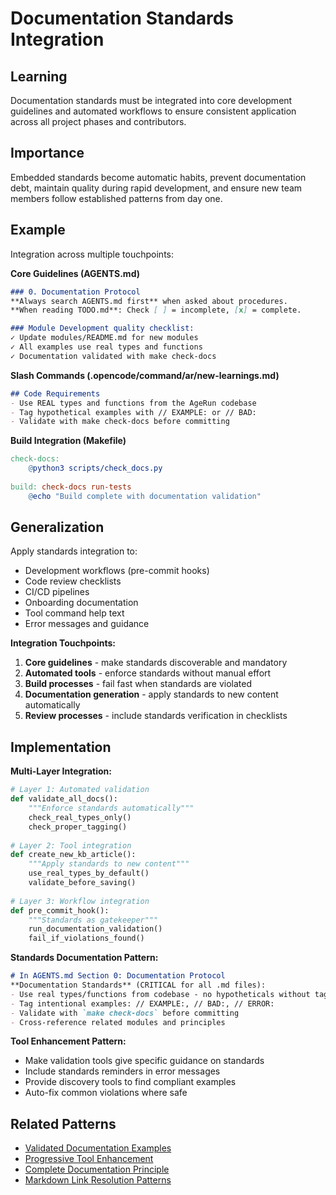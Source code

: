 # Documentation Standards Integration

## Learning
Documentation standards must be integrated into core development guidelines and automated workflows to ensure consistent application across all project phases and contributors.

## Importance
Embedded standards become automatic habits, prevent documentation debt, maintain quality during rapid development, and ensure new team members follow established patterns from day one.

## Example
Integration across multiple touchpoints:

**Core Guidelines (AGENTS.md)**
```markdown
### 0. Documentation Protocol
**Always search AGENTS.md first** when asked about procedures.
**When reading TODO.md**: Check [ ] = incomplete, [x] = complete.

### Module Development quality checklist:
✓ Update modules/README.md for new modules
✓ All examples use real types and functions
✓ Documentation validated with make check-docs
```

**Slash Commands (.opencode/command/ar/new-learnings.md)**
```markdown
## Code Requirements
- Use REAL types and functions from the AgeRun codebase
- Tag hypothetical examples with // EXAMPLE: or // BAD:
- Validate with make check-docs before committing
```

**Build Integration (Makefile)**
```makefile
check-docs:
    @python3 scripts/check_docs.py
    
build: check-docs run-tests
    @echo "Build complete with documentation validation"
```

## Generalization
Apply standards integration to:
- Development workflows (pre-commit hooks)
- Code review checklists
- CI/CD pipelines
- Onboarding documentation
- Tool command help text
- Error messages and guidance

**Integration Touchpoints:**
1. **Core guidelines** - make standards discoverable and mandatory
2. **Automated tools** - enforce standards without manual effort
3. **Build processes** - fail fast when standards are violated
4. **Documentation generation** - apply standards to new content automatically
5. **Review processes** - include standards verification in checklists

## Implementation

**Multi-Layer Integration:**
```python
# Layer 1: Automated validation
def validate_all_docs():
    """Enforce standards automatically"""
    check_real_types_only()
    check_proper_tagging()
    
# Layer 2: Tool integration  
def create_new_kb_article():
    """Apply standards to new content"""
    use_real_types_by_default()
    validate_before_saving()
    
# Layer 3: Workflow integration
def pre_commit_hook():
    """Standards as gatekeeper"""
    run_documentation_validation()
    fail_if_violations_found()
```

**Standards Documentation Pattern:**
```markdown
# In AGENTS.md Section 0: Documentation Protocol
**Documentation Standards** (CRITICAL for all .md files):
- Use real types/functions from codebase - no hypotheticals without tags
- Tag intentional examples: // EXAMPLE:, // BAD:, // ERROR:
- Validate with `make check-docs` before committing
- Cross-reference related modules and principles
```

**Tool Enhancement Pattern:**
- Make validation tools give specific guidance on standards
- Include standards reminders in error messages
- Provide discovery tools to find compliant examples
- Auto-fix common violations where safe

## Related Patterns
- [Validated Documentation Examples](validated-documentation-examples.md)
- [Progressive Tool Enhancement](progressive-tool-enhancement.md)
- [Complete Documentation Principle](complete-documentation-principle.md)
- [Markdown Link Resolution Patterns](markdown-link-resolution-patterns.md)